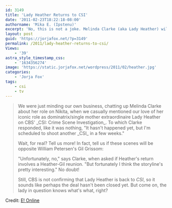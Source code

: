 ```yaml
---
id: 3149
title: 'Lady Heather Returns to CSI'
date: '2011-02-23T18:22:18-08:00'
authorname: 'Mika E. (Ipstenu)'
excerpt: 'No, this is not a joke. Melinda Clarke (aka Lady Heather) will return to _CSI_!'
layout: post
guid: 'https://jorjafox.net/?p=3149'
permalink: /2011/lady-heather-returns-to-csi/
Views:
    - '39'
astra_style_timestamp_css:
    - '1634356274'
image: 'https://static.jorjafox.net/wordpress/2011/02/heather.jpg'
categories:
    - 'Jorja Fox'
tags:
    - csi
    - tv
---
```


<blockquote>We were just minding our own business, chatting up Melinda Clarke about her role on Nikita, when we casually mentioned our love of her iconic role as dominatrix/single mother extraordinaire Lady Heather on CBS' _CSI: Crime Scene Investigation_. To which Clarke responded, like it was nothing, "It hasn't happened yet, but I'm scheduled to shoot another _CSI_ in a few weeks."

Wait, for real? Tell us more! In fact, tell us if these scenes will be opposite William Petersen's Gil Grissom:

"Unfortunately, no," says Clarke, when asked if Heather's return involves a Heather-Gil reunion. "But fortunately I think the storyline's pretty interesting." No doubt!

Still, CBS is not confirming that Lady Heather is back to _CSI_, so it sounds like perhaps the deal hasn't been closed yet. But come on, the lady in question knows what's what, right? </blockquote>

Credit: <a href="http://www.eonline.com/uberblog/watch_with_kristin/b227625_lady_heather_returns_csi.html">E! Online</a>
